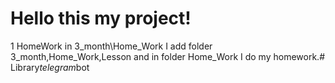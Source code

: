 # Hello this my project!

1 HomeWork in 3_month\Home_Work
I add folder 3_month,Home_Work,Lesson and in folder Home_Work I do my homework.#   L i b r a r y _ t e l e g r a m _ b o t  
 